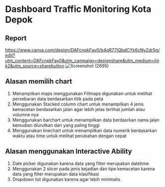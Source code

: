 # Dashboard Traffic Monitoring Kota Depok
## Report
https://www.canva.com/design/DAFcnpkFay0/b4qR77IQbdCYk6cNyZdr5g/edit?utm_content=DAFcnpkFay0&utm_campaign=designshare&utm_medium=link2&utm_source=sharebutton
![Screenshot (2695)](https://user-images.githubusercontent.com/96030714/221389100-796dfdd6-4c10-48e1-9810-dada83c9b096.png)

## Alasan memilih chart
1. Menampilkan maps menggunakan Fillmaps digunakan untuk melihat persebaran data berdasarkan titik pada peta
2. Menggunakan Stacked column chart untuk menampilkan 4 jenis kemacetan berdasarkan jalan agar lebih jelas terlihat jumlah atau volumne nya
3. Menggunakan barchart untuk menampilkan data berdasrkan nama jalan kemudian diurutkan dari yang paling tinggi
4. Menggunakan linechart untuk menampilkan data numerik berdasarkan waktu atau time untuk melihat perubahan dengan cepat

## Alasan menggunakan Interactive Ability
1. Date picker digunakan karena data yang filter merupakan datetime
2. Menggunakan 2 slicer pada jenis kejadian dan tipe kemacetan karena data yang filter merupakan data klasifikasi
3. Dropdown list digunakan karena agar lebih minimalis
